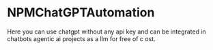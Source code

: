 # NPMChatGPTAutomation
Here you can use chatgpt without any api key and can be integrated in chatbots agentic ai projects as a llm for free of c ost.
